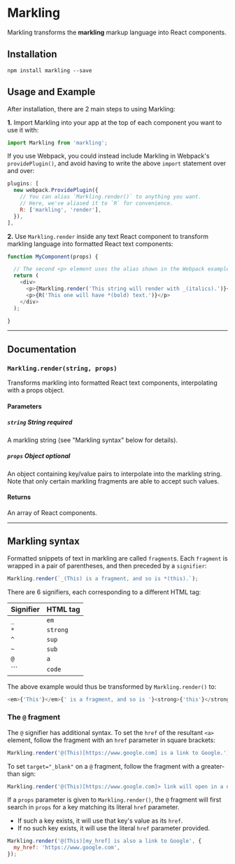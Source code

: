 # Markling

Markling transforms the **markling** markup language into React components.

## Installation

`npm install markling --save`

## Usage and Example

After installation, there are 2 main steps to using Markling:

**1.** Import Markling into your app at the top of each component you want to use it with:

```javascript
import Markling from 'markling';
```

If you use Webpack, you could instead include Markling in Webpack's `providePlugin()`, and avoid having to write the above `import` statement over and over:

```javascript
plugins: [
  new webpack.ProvidePlugin({
    // You can alias `Markling.render()` to anything you want.
    // Here, we've aliased it to `R` for convenience.
    R: ['markling', 'render'],
  }),
],
```

**2.** Use `Markling.render` inside any text React component to transform markling language into formatted React text components:

```javascript
function MyComponent(props) {

  // The second <p> element uses the alias shown in the Webpack example config above.
  return (
    <div>
      <p>{Markling.render('This string will render with _(italics).')}</p>
      <p>{R('This one will have *(bold) text.')}</p>
    </div>
  );

}
```

---

## Documentation

### `Markling.render(string, props)`

Transforms markling into formatted React text components, interpolating with a props object.

#### Parameters

##### `string` **String** *required*

A markling string (see "Markling syntax" below for details).

##### `props` **Object** *optional*

An object containing key/value pairs to interpolate into the markling string. Note that only certain markling fragments are able to accept such values.

#### Returns

An array of React components.

---

## Markling syntax

Formatted snippets of text in markling are called `fragment`s. Each `fragment` is wrapped in a pair of parentheses, and then preceded by a `signifier`:

```javascript
Markling.render(`_(This) is a fragment, and so is *(this).`);
```

There are 6 signifiers, each corresponding to a different HTML tag:

| Signifier | HTML tag |
| ---       | ---      |
| `_`       | `em`     |
| `*`       | `strong` |
| `^`       | `sup`    |
| `~`       | `sub`    |
| `@`       | `a`      |
| ```       | `code`   |

The above example would thus be transformed by `Markling.render()` to:

```javascript
<em>{'This'}</em>{' is a fragment, and so is '}<strong>{'this'}</strong>{'.'}
```

### The `@` fragment

The `@` signifier has additional syntax. To set the `href` of the resultant `<a>` element, follow the fragment with an `href` parameter in square brackets:

```javascript
Markling.render('@(This)[https://www.google.com] is a link to Google.');
```

To set `target="_blank"` on a `@` fragment, follow the fragment with a greater-than sign:

```javascript
Markling.render('@(This)[https://www.google.com]> link will open in a new tab or window.');
```

If a `props` parameter is given to `Markling.render()`, the `@` fragment will first search in `props` for a key matching its literal `href` parameter.
- If such a key exists, it will use that key's value as its `href`.
- If no such key exists, it will use the literal `href` parameter provided.

```javascript
Markling.render('@(This)[my_href] is also a link to Google', {
  my_href: 'https://www.google.com',
});
```
